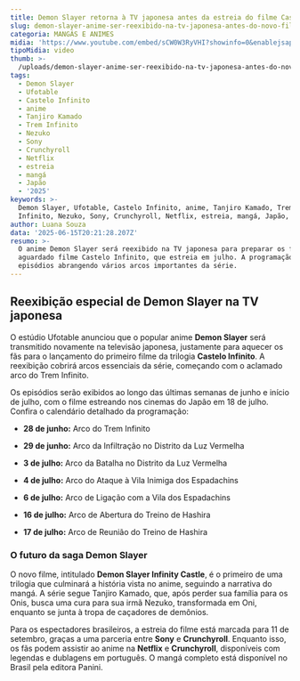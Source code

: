 ```yaml
---
title: Demon Slayer retorna à TV japonesa antes da estreia do filme Castelo Infinito
slug: demon-slayer-anime-ser-reexibido-na-tv-japonesa-antes-do-novo-filme
categoria: MANGÁS E ANIMES
midia: 'https://www.youtube.com/embed/sCW0W3RyVHI?showinfo=0&enablejsapi=1'
tipoMidia: video
thumb: >-
  /uploads/demon-slayer-anime-ser-reexibido-na-tv-japonesa-antes-do-novo-filme-thumb.jpg
tags:
  - Demon Slayer
  - Ufotable
  - Castelo Infinito
  - anime
  - Tanjiro Kamado
  - Trem Infinito
  - Nezuko
  - Sony
  - Crunchyroll
  - Netflix
  - estreia
  - mangá
  - Japão
  - '2025'
keywords: >-
  Demon Slayer, Ufotable, Castelo Infinito, anime, Tanjiro Kamado, Trem
  Infinito, Nezuko, Sony, Crunchyroll, Netflix, estreia, mangá, Japão, 2025
author: Luana Souza
data: '2025-06-15T20:21:28.207Z'
resumo: >-
  O anime Demon Slayer será reexibido na TV japonesa para preparar os fãs para o
  aguardado filme Castelo Infinito, que estreia em julho. A programação inclui
  episódios abrangendo vários arcos importantes da série.
---
```


## Reexibição especial de Demon Slayer na TV japonesa

O estúdio Ufotable anunciou que o popular anime **Demon Slayer** será transmitido novamente na televisão japonesa, justamente para aquecer os fãs para o lançamento do primeiro filme da trilogia **Castelo Infinito**. A reexibição cobrirá arcos essenciais da série, começando com o aclamado arco do Trem Infinito.

Os episódios serão exibidos ao longo das últimas semanas de junho e início de julho, com o filme estreando nos cinemas do Japão em 18 de julho. Confira o calendário detalhado da programação:

- **28 de junho:** Arco do Trem Infinito

- **29 de junho:** Arco da Infiltração no Distrito da Luz Vermelha

- **3 de julho:** Arco da Batalha no Distrito da Luz Vermelha

- **4 de julho:** Arco do Ataque à Vila Inimiga dos Espadachins

- **6 de julho:** Arco de Ligação com a Vila dos Espadachins

- **16 de julho:** Arco de Abertura do Treino de Hashira

- **17 de julho:** Arco de Reunião do Treino de Hashira

### O futuro da saga Demon Slayer

O novo filme, intitulado **Demon Slayer Infinity Castle**, é o primeiro de uma trilogia que culminará a história vista no anime, seguindo a narrativa do mangá. A série segue Tanjiro Kamado, que, após perder sua família para os Onis, busca uma cura para sua irmã Nezuko, transformada em Oni, enquanto se junta à tropa de caçadores de demônios.

Para os espectadores brasileiros, a estreia do filme está marcada para 11 de setembro, graças a uma parceria entre **Sony** e **Crunchyroll**. Enquanto isso, os fãs podem assistir ao anime na **Netflix** e **Crunchyroll**, disponíveis com legendas e dublagens em português. O mangá completo está disponível no Brasil pela editora Panini.
